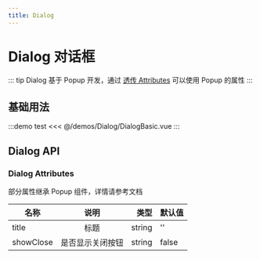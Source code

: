 ```yaml
---
title: Dialog
---
```


# Dialog 对话框

::: tip
Dialog 基于 Popup 开发，通过 [透传 Attributes](https://cn.vuejs.org/guide/components/attrs.html) 可以使用 Popup 的属性
:::

## 基础用法

:::demo test
<<< @/demos/Dialog/DialogBasic.vue
:::

## Dialog API

### Dialog Attributes

部分属性继承 Popup 组件，详情请参考文档

| 名称      |       说明       |   类型 | 默认值 |
| --------- | :--------------: | -----: | ------ |
| title     |       标题       | string | ''     |
| showClose | 是否显示关闭按钮 | string | false  |
